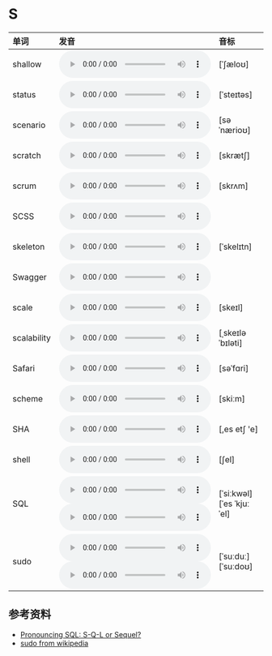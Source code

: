 
# S

| 单词  | 发音 | 音标 |
| :-- | :-- | :-- |
| shallow | <audio :src="$withBase('/audio/shallow.mp3')" controls="controls" controlslist="nodownload"></audio> | [ˈʃæloʊ] |
| status | <audio :src="$withBase('/audio/status.mp3')" controls="controls" controlslist="nodownload"></audio> | [ˈsteɪtəs] |
| scenario | <audio :src="$withBase('/audio/scenario.mp3')" controls="controls" controlslist="nodownload"></audio> | [səˈnærioʊ] |
| scratch | <audio :src="$withBase('/audio/scratch.mp3')" controls="controls" controlslist="nodownload"></audio> | [skrætʃ] |
| scrum | <audio :src="$withBase('/audio/scrum.mp3')" controls="controls" controlslist="nodownload"></audio> | [skrʌm] |
| SCSS | <audio :src="$withBase('/audio/SCSS.mp3')" controls="controls" controlslist="nodownload"></audio> |  |
| skeleton | <audio :src="$withBase('/audio/skeleton.mp3')" controls="controls" controlslist="nodownload"></audio> | [ˈskelɪtn] |
| Swagger | <audio :src="$withBase('/audio/Swagger.mp3')" controls="controls" controlslist="nodownload"></audio> |  |
| scale | <audio :src="$withBase('/audio/scale.mp3')" controls="controls" controlslist="nodownload"></audio> | [skeɪl] |
| scalability | <audio :src="$withBase('/audio/scalability.mp3')" controls="controls" controlslist="nodownload"></audio> | [ˌskeɪləˈbɪləti] |
| Safari | <audio :src="$withBase('/audio/Safari.mp3')" controls="controls" controlslist="nodownload"></audio> | [səˈfɑri] |
| scheme | <audio :src="$withBase('/audio/scheme.mp3')" controls="controls" controlslist="nodownload"></audio> | [skiːm] |
| SHA | <audio :src="$withBase('/audio/SHA.mp3')" controls="controls" controlslist="nodownload"></audio> | [,es etʃ 'e] |
| shell | <audio :src="$withBase('/audio/shell.mp3')" controls="controls" controlslist="nodownload"></audio> | [ʃel] |
| SQL | <audio :src="$withBase('/audio/SQL-0.mp3')" controls="controls" controlslist="nodownload"></audio><br/><audio :src="$withBase('/audio/SQL-1.mp3')" controls="controls" controlslist="nodownload"></audio> | [ˈsiːkwəl]<br/>[ˈes ˈkjuː ˈel] |
| sudo | <audio :src="$withBase('/audio/sudo-0.mp3')" controls="controls" controlslist="nodownload"></audio><br/><audio :src="$withBase('/audio/sudo-1.mp3')" controls="controls" controlslist="nodownload"></audio> | [ˈsuːduː]<br/>[ˈsuːdoʊ] |

## 参考资料

- [Pronouncing SQL: S-Q-L or Sequel?](http://patorjk.com/blog/2012/01/26/pronouncing-sql-s-q-l-or-sequel/)
- [sudo from wikipedia](https://en.wikipedia.org/wiki/Sudo)
